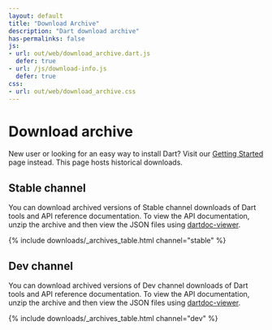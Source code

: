```yaml
---
layout: default
title: "Download Archive"
description: "Dart download archive"
has-permalinks: false
js:
- url: out/web/download_archive.dart.js
  defer: true
- url: /js/download-info.js
  defer: true
css:
- url: out/web/download_archive.css
---
```


# Download archive

New user or looking for an easy way to install Dart? Visit our
[Getting Started](/tools/download.html) page instead. This page hosts
historical downloads.

## Stable channel

You can download archived versions of Stable channel downloads of Dart tools
and API reference documentation. To view the API documentation, unzip the
archive and then view the JSON files using
[dartdoc-viewer](https://github.com/dart-lang/dartdoc-viewer).

{% include downloads/_archives_table.html channel="stable" %}

## Dev channel

You can download archived versions of Dev channel downloads of Dart tools
and API reference documentation. To view the API documentation, unzip the
archive and then view the JSON files using
[dartdoc-viewer](https://github.com/dart-lang/dartdoc-viewer).

{% include downloads/_archives_table.html channel="dev" %}
